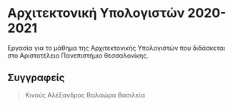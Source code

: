 # Αρχιτεκτονική Υπολογιστών 2020-2021
Εργασία για το μάθημα της Αρχιτεκτονικής Υπολογιστών που διδάσκεται στο Αριστοτέλειο Πανεπιστήμιο θεσσαλονίκης.
## Συγγραφείς
>Κινούς Αλέξανδρος
>Βαλαώρα Βασιλεία
